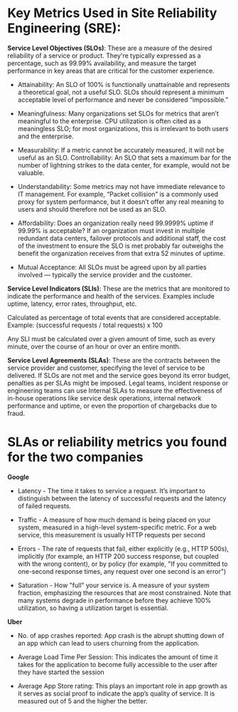 #  Key Metrics Used in Site Reliability Engineering (SRE):

**Service Level Objectives (SLOs)**: These are a measure of the desired reliability of a service or product. They're typically expressed as a percentage, such as 99.99% availability, and measure the target performance in key areas that are critical for the customer experience.

- Attainability: An SLO of 100% is functionally unattainable and represents a theoretical goal, not a useful SLO. SLOs should represent a minimum acceptable level of performance and never be considered “impossible.”

- Meaningfulness: Many organizations set SLOs for metrics that aren’t meaningful to the enterprise. CPU utilization is often cited as a meaningless SLO; for most organizations, this is irrelevant to both users and the enterprise.

- Measurability: If a metric cannot be accurately measured, it will not be useful as an SLO.
Controllability: An SLO that sets a maximum bar for the number of lightning strikes to the data center, for example, would not be valuable.

- Understandability: Some metrics may not have immediate relevance to IT management. For example, “Packet collision” is a commonly used proxy for system performance, but it doesn’t offer any real meaning to users and should therefore not be used as an SLO.

- Affordability: Does an organization really need 99.9999% uptime if 99.99% is acceptable? If an organization must invest in multiple redundant data centers, failover protocols and additional staff, the cost of the investment to ensure the SLO is met probably far outweighs the benefit the organization receives from that extra 52 minutes of uptime.

- Mutual Acceptance: All SLOs must be agreed upon by all parties involved — typically the service provider and the customer.

**Service Level Indicators (SLIs)**: These are the metrics that are monitored to indicate the performance and health of the services. Examples include uptime, latency, error rates, throughput, etc.

Calculated as percentage of total events that are considered acceptable. Example: 
(successful requests / total requests) x 100

Any SLI must be calculated over a given amount of time, such as every minute, over the course of an hour or over an entire month.

**Service Level Agreements (SLAs)**: These are the contracts between the service provider and customer, specifying the level of service to be delivered. If SLOs are not met and the service goes beyond its error budget, penalties as per SLAs might be imposed.
Legal teams, incident response or engineering teams can use Internal SLAs to measure the effectiveness of in-house operations like service desk operations, internal network performance and uptime, or even the proportion of chargebacks due to fraud.

# SLAs or reliability metrics you found for the two companies

**Google**

- Latency - The time it takes to service a request. It’s important to distinguish between the latency of successful requests and the latency of failed requests.

- Traffic - A measure of how much demand is being placed on your system, measured in a high-level system-specific metric. For a web service, this measurement is usually HTTP requests per second

- Errors - The rate of requests that fail, either explicitly (e.g., HTTP 500s), implicitly (for example, an HTTP 200 success response, but coupled with the wrong content), or by policy (for example, "If you committed to one-second response times, any request over one second is an error")

- Saturation - How "full" your service is. A measure of your system fraction, emphasizing the resources that are most constrained. Note that many systems degrade in performance before they achieve 100% utilization, so having a utilization target is essential.

**Uber**

- No. of app crashes reported: App crash is the abrupt shutting down of an app which can lead to users churning from the application.

- Average Load Time Per Session: This indicates the amount of time it takes for the application to become fully accessible to the user after they have started the session

- Average App Store rating: This plays an important role in app growth as it serves as social proof to indicate the app’s quality of service. It is measured out of 5 and the higher the better.

